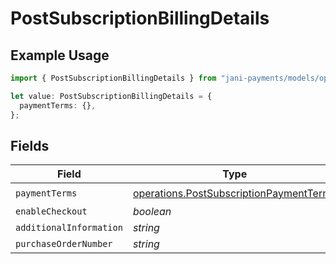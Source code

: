 # PostSubscriptionBillingDetails

## Example Usage

```typescript
import { PostSubscriptionBillingDetails } from "jani-payments/models/operations";

let value: PostSubscriptionBillingDetails = {
  paymentTerms: {},
};
```

## Fields

| Field                                                                                              | Type                                                                                               | Required                                                                                           | Description                                                                                        |
| -------------------------------------------------------------------------------------------------- | -------------------------------------------------------------------------------------------------- | -------------------------------------------------------------------------------------------------- | -------------------------------------------------------------------------------------------------- |
| `paymentTerms`                                                                                     | [operations.PostSubscriptionPaymentTerms](../../models/operations/postsubscriptionpaymentterms.md) | :heavy_check_mark:                                                                                 | N/A                                                                                                |
| `enableCheckout`                                                                                   | *boolean*                                                                                          | :heavy_minus_sign:                                                                                 | N/A                                                                                                |
| `additionalInformation`                                                                            | *string*                                                                                           | :heavy_minus_sign:                                                                                 | N/A                                                                                                |
| `purchaseOrderNumber`                                                                              | *string*                                                                                           | :heavy_minus_sign:                                                                                 | N/A                                                                                                |